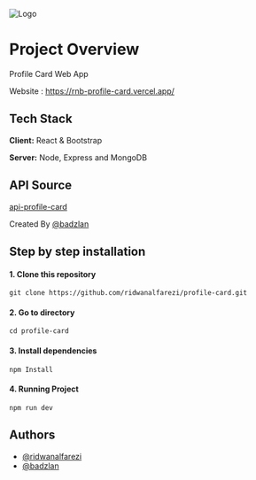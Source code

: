 
![Logo](https://upload.wikimedia.org/wikipedia/commons/thumb/9/94/MERN-logo.png/640px-MERN-logo.png)


# Project Overview

Profile Card Web App

Website : https://rnb-profile-card.vercel.app/



## Tech Stack

**Client:** React & Bootstrap

**Server:** Node, Express and MongoDB




## API Source

[api-profile-card](https://github.com/badzlan/api-profile-card)

Created By [@badzlan](https://www.github.com/badzlan)


## Step by step installation
#### 1. Clone this repository
```
git clone https://github.com/ridwanalfarezi/profile-card.git
```

#### 2. Go to directory 
```
cd profile-card
```

#### 3. Install dependencies 
```
npm Install
```

#### 4. Running Project 
```
npm run dev
```


## Authors

- [@ridwanalfarezi](https://www.github.com/ridwanalfarezi)
- [@badzlan](https://www.github.com/badzlan)

